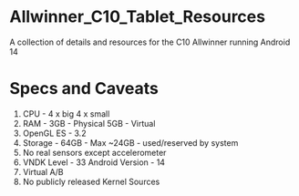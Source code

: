 # Allwinner_C10_Tablet_Resources
A collection of details and resources for the C10 Allwinner running Android 14

# Specs and Caveats
1) CPU - 
    4 x big 
    4 x small
2) RAM - 
    3GB - Physical
    5GB - Virtual
3) OpenGL ES - 
    3.2
4) Storage - 
    64GB - Max
    ~24GB - used/reserved by system
5) No real sensors except accelerometer
6) VNDK Level - 33
    Android Version - 14
7) Virtual A/B
8) No publicly released Kernel Sources

